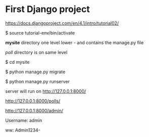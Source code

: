 # First Django project

https://docs.djangoproject.com/en/4.1/intro/tutorial02/

$ source tutorial-env/bin/activate

**mysite** directory one level lower - and contains the manage.py file

_poll_ directory is on same level
 
$ cd mysite

$ python manage.py migrate

$ python manage.py runserver

server will run on http://127.0.0.1:8000/

http://127.0.0.1:8000/polls/

http://127.0.0.1:8000/admin/



Username: admin

ww: Admin1234-